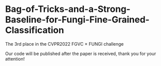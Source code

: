 # Bag-of-Tricks-and-a-Strong-Baseline-for-Fungi-Fine-Grained-Classification
The 3rd place in the CVPR2022 FGVC × FUNGI  challenge

Our code will be published after the paper is received, thank you for your attention!
